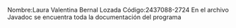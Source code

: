 Nombre:Laura Valentina Bernal Lozada
Código:2437088-2724
En el archivo Javadoc se encuentra toda la documentación del programa
